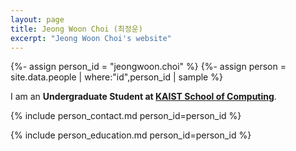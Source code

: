 ```yaml
---
layout: page
title: Jeong Woon Choi (최정운)
excerpt: "Jeong Woon Choi's website"
---
```


{%- assign person_id = "jeongwoon.choi" %}
{%- assign person = site.data.people | where:"id",person_id | sample %}

I am an **Undergraduate Student at [KAIST School of Computing](https://cs.kaist.ac.kr)**.


{% include person_contact.md person_id=person_id %}


{% include person_education.md person_id=person_id %}
